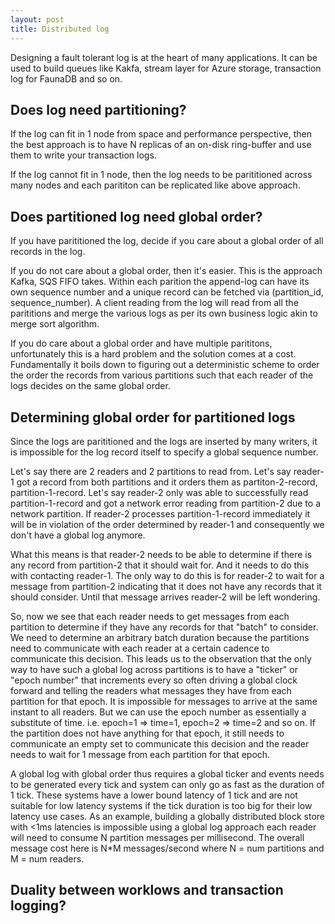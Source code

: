```yaml
---
layout: post
title: Distributed log
---
```


Designing a fault tolerant log is at the heart of many applications. It can be used to build queues like Kakfa, stream layer for Azure storage, transaction log for FaunaDB and so on.

## Does log need partitioning?

If the log can fit in 1 node from space and performance perspective, then the best approach is to have N replicas of an on-disk ring-buffer and use them to write your transaction logs.

If the log cannot fit in 1 node, then the log needs to be parititioned across many nodes and each parititon can be replicated like above approach.

## Does partitioned log need global order?

If you have parititioned the log, decide if you care about a global order of all records in the log. 

If you do not care about a global order, then it's easier. This is the approach Kafka, SQS FIFO takes. Within each parition the append-log can have its own sequence number and a unique record can be fetched via (partition_id, sequence_number). A client reading from the log will read from all the parititions and merge the various logs as per its own business logic akin to merge sort algorithm.

If you do care about a global order and have multiple parititons, unfortunately this is a hard problem and the solution comes at a cost. Fundamentally it boils down to figuring out a deterministic scheme to order the order the records from various partitions such that each reader of the logs decides on the same global order. 

## Determining global order for partitioned logs

Since the logs are parititioned and the logs are inserted by many writers, it is impossible for the log record itself to specify a global sequence number.

Let's say there are 2 readers and 2 partitions to read from. Let's say reader-1 got a record from both partitions and it orders them as partiton-2-record, partition-1-record. Let's say reader-2 only was able to successfully read partition-1-record and got a network error reading from partition-2 due to a network partition. If reader-2 processes partition-1-record immediately it will be in violation of the order determined by reader-1 and consequently we don't have a global log anymore. 

What this means is that reader-2 needs to be able to determine if there is any record from partition-2 that it should wait for. And it needs to do this with contacting reader-1. The only way to do this is for reader-2 to wait for a message from partition-2 indicating that it does not have any records that it should consider. Until that message arrives reader-2 will be left wondering. 

So, now we see that each reader needs to get messages from each partition to determine if they have any records for that "batch" to consider. We need to determine an arbitrary batch duration because the partitions need to communicate with each reader at a certain cadence to communicate this decision. This leads us to the observation that the only way to have such a global log across partitions is to have a "ticker" or "epoch number" that increments every so often driving a global clock forward and telling the readers what messages they have from each partition for that epoch. It is impossible for messages to arrive at the same instant to all readers. But we can use the epoch number as essentially a substitute of time. i.e. epoch=1 => time=1, epoch=2 => time=2 and so on. If the partition does not have anything for that epoch, it still needs to communicate an empty set to communicate this decision and the reader needs to wait for 1 message from each partition for that epoch. 

A global log with global order thus requires a global ticker and events needs to be generated every tick and system can only go as fast as the duration of 1 tick. These systems have a lower bound latency of 1 tick and are not suitable for low latency systems if the tick duration is too big for their low latency use cases. As an example, building a globally distributed block store with <1ms latencies is impossible using a global log approach each reader will need to consume N partition messages per millisecond. The overall message cost here is N*M messages/second where N = num partitions and M = num readers.

## Duality between worklows and transaction logging?

